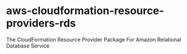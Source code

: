 # aws-cloudformation-resource-providers-rds
The CloudFormation Resource Provider Package For Amazon Relational Database Service
